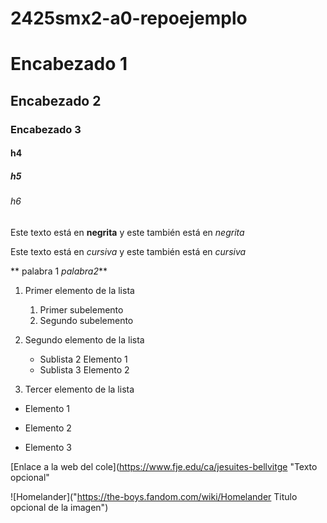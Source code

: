 # 2425smx2-a0-repoejemplo

# Encabezado 1
## Encabezado 2
### Encabezado 3
#### h4
##### h5
###### h6

Este texto está en **negrita** y este también está en _negrita_

Este texto está en *cursiva* y este también está en _cursiva_

** palabra 1 _palabra2_**

1. Primer elemento de la lista
	1. Primer subelemento
	2. Segundo subelemento

2. Segundo elemento de la lista
	* Sublista 2 Elemento 1
	* Sublista 3 Elemento 2

3. Tercer elemento de la lista

* Elemento 1
- Elemento 2
+ Elemento 3

[Enlace a la web del cole](https://www.fje.edu/ca/jesuites-bellvitge "Texto
opcional"

![Homelander]("https://the-boys.fandom.com/wiki/Homelander Titulo opcional de la imagen")
